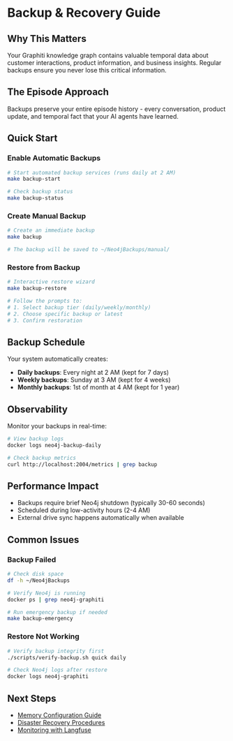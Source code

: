 # Backup & Recovery Guide

## Why This Matters
Your Graphiti knowledge graph contains valuable temporal data about customer interactions, product information, and business insights. Regular backups ensure you never lose this critical information.

## The Episode Approach
Backups preserve your entire episode history - every conversation, product update, and temporal fact that your AI agents have learned.

## Quick Start

### Enable Automatic Backups
```bash
# Start automated backup services (runs daily at 2 AM)
make backup-start

# Check backup status
make backup-status
```

### Create Manual Backup
```bash
# Create an immediate backup
make backup

# The backup will be saved to ~/Neo4jBackups/manual/
```

### Restore from Backup
```bash
# Interactive restore wizard
make backup-restore

# Follow the prompts to:
# 1. Select backup tier (daily/weekly/monthly)
# 2. Choose specific backup or latest
# 3. Confirm restoration
```

## Backup Schedule

Your system automatically creates:
- **Daily backups**: Every night at 2 AM (kept for 7 days)
- **Weekly backups**: Sunday at 3 AM (kept for 4 weeks)  
- **Monthly backups**: 1st of month at 4 AM (kept for 1 year)

## Observability
Monitor your backups in real-time:
```bash
# View backup logs
docker logs neo4j-backup-daily

# Check backup metrics
curl http://localhost:2004/metrics | grep backup
```

## Performance Impact
- Backups require brief Neo4j shutdown (typically 30-60 seconds)
- Scheduled during low-activity hours (2-4 AM)
- External drive sync happens automatically when available

## Common Issues

### Backup Failed
```bash
# Check disk space
df -h ~/Neo4jBackups

# Verify Neo4j is running
docker ps | grep neo4j-graphiti

# Run emergency backup if needed
make backup-emergency
```

### Restore Not Working
```bash
# Verify backup integrity first
./scripts/verify-backup.sh quick daily

# Check Neo4j logs after restore
docker logs neo4j-graphiti
```

## Next Steps
- [Memory Configuration Guide](../dev/performance/memory-configuration.md)
- [Disaster Recovery Procedures](../dev/architecture/backup-system.md)
- [Monitoring with Langfuse](./monitoring-with-langfuse.md)